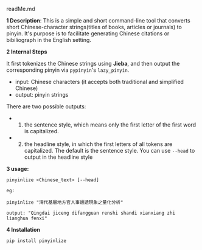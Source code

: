 readMe.md

**1 Description**: 
This is a simple and short command-line tool that converts short Chinese-character strings(titles of books, articles or journals) to pinyin. It's purpose is to facilitate generating Chinese citations or bibiliograph in the English setting. 

**2 Internal Steps** 

It first tokenizes the Chinese strings using **Jieba**, and then output the corresponding pinyin via `pypinyin`'s `lazy_pinyin`.

 - input: Chinese characters (it accepts both traditional and simplified Chinese)
 - output: pinyin strings

There are two possible outputs:  

- 1. the sentence style, which means only the first letter of the first word is capitalized. 
- 2. the headline style, in which the first letters of all tokens are capitalized. The default is the sentence style. You can use `--head` to output in the headline style


**3 usage:** 
        
    pinyinlize <Chinese_text> [--head]

    eg: 

    pinyinlize "清代基層地方官人事嬗遞現象之量化分析"  

    output: "Qingdai jiceng difangguan renshi shandi xianxiang zhi lianghua fenxi"

    
**4 Installation** 

`pip install pinyinlize`
